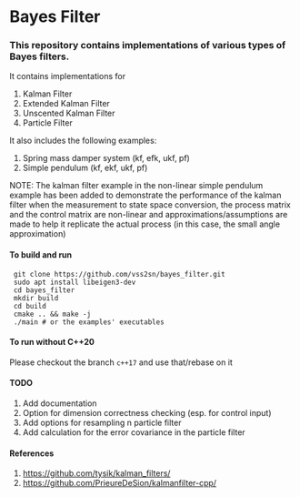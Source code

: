 # Bayes Filter #

### This repository contains implementations of various types of Bayes filters. ###

It contains implementations for
1. Kalman Filter
2. Extended Kalman Filter
3. Unscented Kalman Filter
4. Particle Filter

It also includes the following examples:
1. Spring mass damper system (kf, efk, ukf, pf)
2. Simple pendulum (kf, ekf, ukf, pf)

NOTE: The kalman filter example in the non-linear simple pendulum example has been added to demonstrate the performance of the kalman filter when the measurement to state space conversion, the process matrix and the control matrix are non-linear and approximations/assumptions are made to help it replicate the actual process (in this case, the small angle approximation)

#### To build and run ####
     git clone https://github.com/vss2sn/bayes_filter.git  
     sudo apt install libeigen3-dev
     cd bayes_filter  
     mkdir build  
     cd build  
     cmake .. && make -j  
     ./main # or the examples' executables

#### To run without C++20 ####
Please checkout the branch `c++17` and use that/rebase on it

#### TODO ####
1. Add documentation
2. Option for dimension correctness checking (esp. for control input)
3. Add options for resampling n particle filter
4. Add calculation for the error covariance in the particle filter

#### References ####
1. https://github.com/tysik/kalman_filters/
2. https://github.com/PrieureDeSion/kalmanfilter-cpp/
